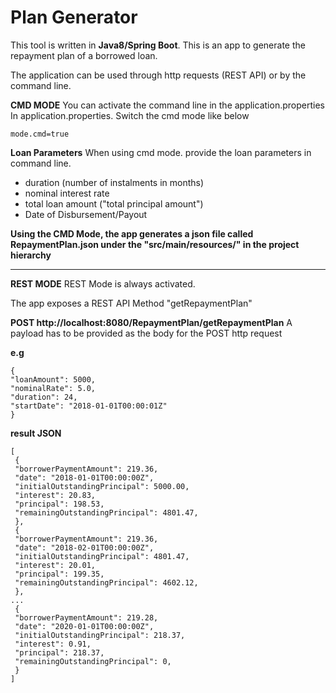 # Plan Generator

This tool is written in **Java8/Spring Boot**.
This is an app to generate the repayment plan of a borrowed loan. 

The application can be used through http requests (REST API) or by the command line.

**CMD MODE**
You can activate the command line in the application.properties 
In application.properties. Switch the cmd mode like below
```
mode.cmd=true
```
**Loan Parameters**
When using cmd mode. provide the loan parameters in command line.
- duration (number of instalments in months)
- nominal interest rate
- total loan amount ("total principal amount")
- Date of Disbursement/Payout

**Using the CMD Mode, the app generates a json file called RepaymentPlan.json under the "src/main/resources/" in the project hierarchy**

---

**REST MODE**
REST Mode is always activated.

The app exposes a REST API Method  "getRepaymentPlan"

**POST http://localhost:8080/RepaymentPlan/getRepaymentPlan**
A payload has to be provided as the body for the POST http request

**e.g**

```
{
"loanAmount": 5000,
"nominalRate": 5.0,
"duration": 24,
"startDate": "2018-01-01T00:00:01Z"
}
```

**result JSON**

```
[
 {
 "borrowerPaymentAmount": 219.36,
 "date": "2018-01-01T00:00:00Z",
 "initialOutstandingPrincipal": 5000.00,
 "interest": 20.83,
 "principal": 198.53,
 "remainingOutstandingPrincipal": 4801.47,
 },
 {
 "borrowerPaymentAmount": 219.36,
 "date": "2018-02-01T00:00:00Z",
 "initialOutstandingPrincipal": 4801.47,
 "interest": 20.01,
 "principal": 199.35,
 "remainingOutstandingPrincipal": 4602.12,
 },
...
 {
 "borrowerPaymentAmount": 219.28,
 "date": "2020-01-01T00:00:00Z",
 "initialOutstandingPrincipal": 218.37,
 "interest": 0.91,
 "principal": 218.37,
 "remainingOutstandingPrincipal": 0,
 }
]
```


